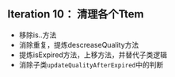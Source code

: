 ## Iteration 10： 清理各个Ttem

- 移除is..方法
- 消除重复，提炼descreaseQuality方法
- 提炼isExpired方法，上移方法，并替代子类逻辑
- 消除子类`updateQualityAfterExpired`中的判断